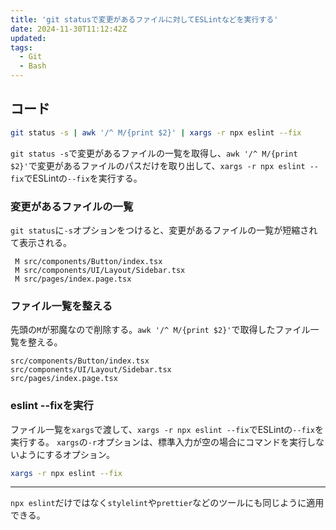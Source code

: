 ```yaml
---
title: 'git statusで変更があるファイルに対してESLintなどを実行する'
date: 2024-11-30T11:12:42Z
updated:
tags:
  - Git
  - Bash
---
```


## コード

```bash
git status -s | awk '/^ M/{print $2}' | xargs -r npx eslint --fix
```

`git status -s`で変更があるファイルの一覧を取得し、`awk '/^ M/{print $2}'`で変更があるファイルのパスだけを取り出して、`xargs -r npx eslint --fix`でESLintの`--fix`を実行する。

### 変更があるファイルの一覧

`git status`に`-s`オプションをつけると、変更があるファイルの一覧が短縮されて表示される。

```
 M src/components/Button/index.tsx
 M src/components/UI/Layout/Sidebar.tsx
 M src/pages/index.page.tsx
```

### ファイル一覧を整える

先頭の`M`が邪魔なので削除する。`awk '/^ M/{print $2}'`で取得したファイル一覧を整える。

```
src/components/Button/index.tsx
src/components/UI/Layout/Sidebar.tsx
src/pages/index.page.tsx
```

### eslint --fixを実行

ファイル一覧を`xargs`で渡して、`xargs -r npx eslint --fix`でESLintの`--fix`を実行する。
`xargs`の`-r`オプションは、標準入力が空の場合にコマンドを実行しないようにするオプション。

```bash
xargs -r npx eslint --fix
```

---

`npx eslint`だけではなく`stylelint`や`prettier`などのツールにも同じように適用できる。
